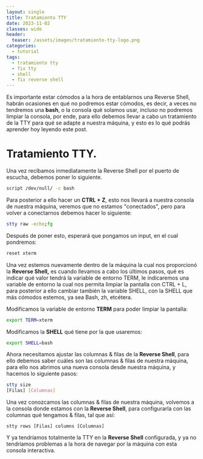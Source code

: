```yaml
---
layout: single
title: Tratamiento TTY
date: 2023-11-02
classes: wide
header:
  teaser: /assets/images/tratamiento-tty-logo.png
categories:
  - tutorial
tags:
  - tratamiento tty
  - fix tty
  - shell
  - fix reverse shell
---
```




Es importante estar cómodos a la hora de entablarnos una Reverse Shell, habrán ocasiones en qué no podremos estar cómodos, es decir, a veces no tendremos una **bash**, o la consola qué solamos usar, incluso no podremos limpiar la consola, por ende, para ello debemos llevar a cabo un tratamiento de la TTY para qué se adapte a nuestra máquina, y esto es lo qué podrás aprender hoy leyendo este post.


# Tratamiento TTY.

Una vez recibamos inmediatamente la Reverse Shell por el puerto de escucha, debemos poner lo siguiente.
```bash
script /dev/null/ -c bash
```

Para posterior a ello hacer un **CTRL + Z**, esto nos llevará a nuestra consola de nuestra máquina, veremos que no estamos "conectados", pero para volver a conectarnos debemos hacer lo siguiente:

```bash
stty raw -echo;fg
```

Después de poner esto, esperará que pongamos un input, en el cual pondremos:

```bash
reset xterm
```

Una vez estemos nuevamente dentro de la máquina la cual nos proporcionó la **Reverse Shell,** es cuando llevamos a cabo los últimos pasos, qué es indicar qué valor tendrá la variable de entorno TERM, le indicaremos una variable de entorno la cual nos permita limpiar la pantalla con CTRL + L, para posterior a ello cambiar también la variable SHELL, con la SHELL que más cómodos estemos, ya sea Bash, zh, etcétera.

Modificamos la variable de entorno **TERM** para poder limpiar la pantalla:
```bash
export TERM=xterm
```

Modificamos la **SHELL** qué tiene por la que usaremos:
```bash
export SHELL=bash
```

Ahora necesitamos ajustar las columnas & filas de la **Reverse Shell**, para ello debemos saber cuáles son las columnas & filas de nuestra máquina, para ello nos abrimos una nueva consola desde nuestra máquina, y hacemos lo siguiente pasos:

```bash
stty size
[Filas] [Columnas] 
```

Una vez conozcamos las columnas & filas de nuestra máquina, volvemos a la consola donde estamos con la **Reverse Shell**, para configurarla con las columnas qué tengamos & filas, tal que así:
```
stty rows [Filas] columns [Columnas]
```

Y ya tendríamos totalmente la TTY en la **Reverse Shell** configurada, y ya no tendríamos problemas a la hora de navegar por la máquina con esta consola interactiva.
